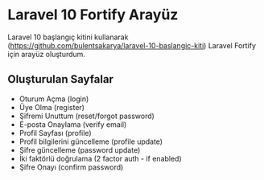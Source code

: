 # Laravel 10 Fortify Arayüz
Laravel 10 başlangıç kitini kullanarak (https://github.com/bulentsakarya/laravel-10-baslangic-kiti) Laravel Fortify için arayüz oluşturdum.

## Oluşturulan Sayfalar

- Oturum Açma (login)
- Üye Olma (register)
- Şifremi Unuttum (reset/forgot password)
- E-posta Onaylama (verify email)
- Profil Sayfası (profile)
- Profil bilgilerini güncelleme (profile update)
- Şifre güncelleme (password update)
- İki faktörlü doğrulama (2 factor auth - if enabled)
- Şifre Onayı (confirm password)
